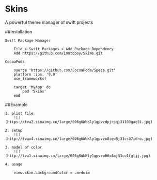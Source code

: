 # Skins
A powerful theme manager of swift projects

##Installation
	
	Swift Package Manager
		
		File > Swift Packages > Add Package Dependency
		Add https://github.com/imotoboy/Skins.git
		
	CocoaPods
		
		source 'https://github.com/CocoaPods/Specs.git'
		platform :ios, '9.0'
		use_frameworks!

		target 'MyApp' do
  			pod 'Skins'
		end
			
##Example
	
	1. plist file
		![](https://tva2.sinaimg.cn/large/006g6WbKly1gpvzdpjrpqj31100gaq5i.jpg)
		
	2. setup
		![](http://tvax4.sinaimg.cn/large/006g6WbKly1gpvzo8iqw8j31cs07idho.jpg)
	        
	3. model of color
		![](http://tva1.sinaimg.cn/large/006g6WbKly1gpvzo86x4mj31co1fgtjj.jpg)
	
	4. usage
	
		view.skin.backgroundColor = .meduim